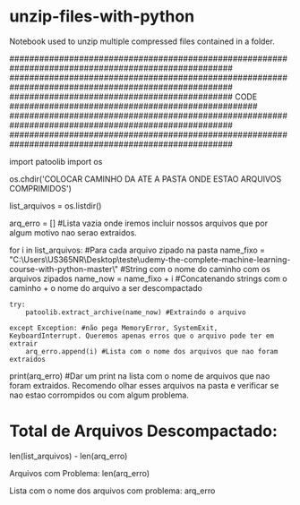 # unzip-files-with-python
Notebook used to unzip multiple compressed files contained in a folder.

#####################################################################################################
#####################################################################################################
############################################# CODE ##################################################
#####################################################################################################
#####################################################################################################

import patoolib
import os

os.chdir('COLOCAR CAMINHO DA ATE A PASTA ONDE ESTAO ARQUIVOS COMPRIMIDOS')

list_arquivos = os.listdir()

arq_erro = [] #Lista vazia onde iremos incluir nossos arquivos que por algum motivo nao serao extraidos.

for i in list_arquivos: #Para cada arquivo zipado na pasta
    name_fixo = "C:\\Users\\US365NR\\Desktop\\teste\\udemy-the-complete-machine-learning-course-with-python-master\\" #String com o nome do caminho com os arquivos zipados
    name_now = name_fixo + i #Concatenando strings com o caminho + o nome do arquivo a ser descompactado

    try:
        patoolib.extract_archive(name_now) #Extraindo o arquivo 
    
    except Exception: #não pega MemoryError, SystemExit, KeyboardInterrupt. Queremos apenas erros que o arquivo pode ter em extrair
        arq_erro.append(i) #Lista com o nome dos arquivos que nao foram extraidos
    
    
    
print(arq_erro) #Dar um print na lista com o nome de arquivos que nao foram extraidos. Recomendo olhar esses arquivos na pasta e verificar se nao estao corrompidos ou com algum problema. 


# Total de Arquivos Descompactado:
len(list_arquivos) - len(arq_erro)

Arquivos com Problema:
len(arq_erro)

Lista com o nome dos arquivos com problema:
arq_erro
